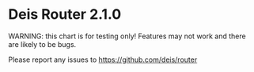 # Deis Router 2.1.0

WARNING: this chart is for testing only! Features may not work and there are likely to be bugs.

Please report any issues to https://github.com/deis/router

